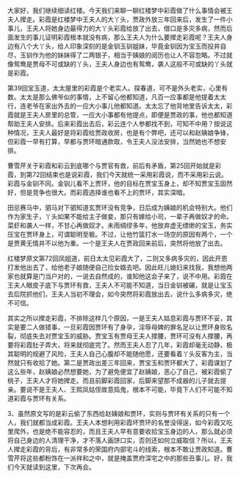 
大家好，我们继续细读红楼。今天我们来聊一聊红楼梦中彩霞做了什么事情会被王夫人撵走。彩霞是红楼梦中王夫人的大丫头，贾政外放三年回来后，发生了一件小事儿，王夫人将她身边最得力的大丫头彩霞给放了出去，借口是多灾多病，然而后面发生的事儿证明彩霞根本就没有病，那么王夫人为什么要撵走彩霞呢？王夫人身边有八个大丫头，给人印象深刻的是金钏玉钏姐妹，毕竟金钏因为宝玉而投井自尽，玉钏作为他的妹妹得了二两银子，相当于姨娘的阅历也让人不容忽略。不过就像鸳鸯是贾母不可或缺的丫头，王夫人身边也有鸳鸯，袭人这般不可或缺的丫头就是彩霞。

第39回宝玉道，太太屋里的彩霞是个老实人。探春道，可不是外头老实，心里有数。太太是那么佛爷似的事情，上不留心他都知道，凡百一应事都是他提着太太行，连老爷在家出外去的一应大小事儿他都知道。太太忘了他背地里告诉太太，彩霞就是王夫人房里的总管，一应大小事都有他提点，即便是贾政的事，他也都知道帮助王夫人安排。后来彩霞出去后，彩云连个人参都找不到，可知不中用？按说这种情况，王夫人最好是将彩霞给贾政收房，也是有个弊吧，还可以和赵姨娘争锋，但彩霞一早有打算，早都与贾环暗通款取，令王夫人没法安排，当然她也不想安排。

曹雪芹关于彩霞和彩云到底哪个与贾官有救，前后有矛盾，第25回开始就是彩霞，到第72回结束也是说彩霞，我们今天就统一采用彩霞说，而不采用彩云说。彩霞与金钏不同。金钏儿看不上贾环，他的目标在贾宝玉身上，却不知贾宝玉固然好，但是竞争也很大。而彩霞选择谁也看不上的贾环，其实深暗。

田忌赛马中，驷马对下驷知道玄贾环没有竞争，日后成为姨娘的机会特别大。他们作为家生子，丫头如果不能给主子做妾，那只有嫁给小司，一辈子再做奴才的命。菜虾和袭人一样，不甘心再做奴才。未雨绸缪多年，他放弃虚无缥缈的宝玉，务实压宝在贾环身上，可谓聪明至极。不过，让他竹篮打水一场空的原因有两个，一个是贾黄无情并不以他为重。一个是王夫人在贾政回来前后，突然将他放了出去。

红楼梦原文第72回凤姐道，前日太太见彩霞大了，二则又多病多灾的，因此开恩打发他出去了，给他老子娘随便自己捡女婿去吧。因此旺儿媳妇来找我，我想他两家也就算是门当户对的，一说去自然成的，谁知他这会子来了，说不中用。彩霞在王夫人眼皮子底下与贾环有救，王夫人不可能不知道，当日金钏被碾，就是让宝玉去后院抓他们，王夫人当初不理会，如今突然将彩霞放出去，说什么多病多灾，绝不可信。

其实之所以撵走彩霞，不排除这样几个原因，一是王夫人姑息彩霞与贾环不妥，其实是要二人做错事，一旦彩霞因贾环有了身孕，淫辱母婢的罪名足以让贾环身败名裂，彻底失去对贾宝玉的威胁。贾宝玉有贾母王夫人撑腰，贾环可没有人撑腰，再要将彩霞肚子弄大，将来就彻底完了。然而王夫人忍了几年，彩霞却毫无动静，极其聪明的规避了风险，王夫人自己心腹却不能随他愿，还要看着丫头反客为主，当然就只有收拾了她。第二是贾政出差三年回来，贾宝玉和贾环都大了，彩霞谋划了这么些年，赵姨娘必然想要她，为了避免便宜了赵姨娘，恶心了自己，被彩霞偷了桃子，王夫人才将她撵走。而且前脚彩霞回家，后脚来望那不成器的儿子就去提亲。要说不是王夫人、王熙凤姑侄故意捣鬼，根本不可能，毕竟下人们不可能不知道彩霞与贾环有关系。

3、虽然原文写的是彩云偷了东西给赵姨娘和贾环，实则与贾环有关系的只有一个人，我们就都当成彩霞。王夫人本想利用彩霞坏贾环的名誉没得逞，如今彩霞又吃里爬外，也是绝不能容忍的，而且王夫人早有意要收拾宝玉身边的人，那么就必须将自己身边的人清理干净，才不落人画饼口实，否则还如何立威取信？所以，王夫人撵走彩霞的背后，有非常多的荣国府内部宅斗的线索，根本不敢让贾政知道。曹雪芹将这些都粉饰在一派祥和之中，就是掩盖贾府深宅之中的那些丑事儿。好，我们今天就读到这里，下次再会。



